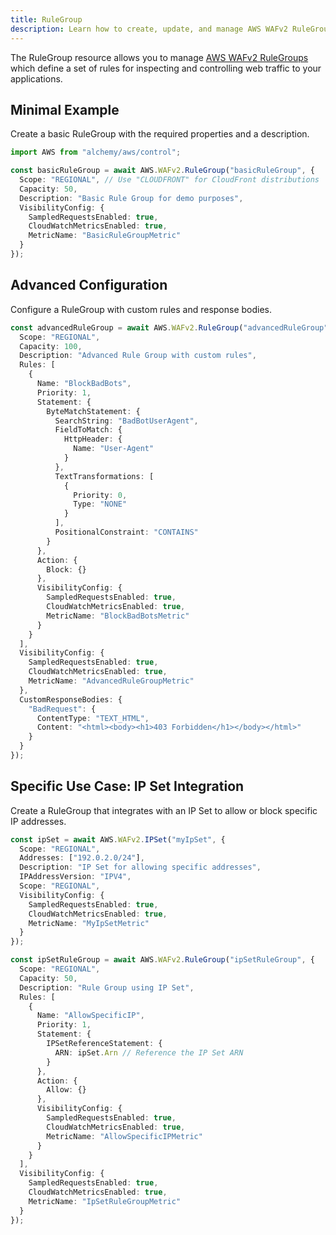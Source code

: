 ```yaml
---
title: RuleGroup
description: Learn how to create, update, and manage AWS WAFv2 RuleGroups using Alchemy Cloud Control.
---
```



The RuleGroup resource allows you to manage [AWS WAFv2 RuleGroups](https://docs.aws.amazon.com/wafv2/latest/userguide/) which define a set of rules for inspecting and controlling web traffic to your applications.

## Minimal Example

Create a basic RuleGroup with the required properties and a description.

```ts
import AWS from "alchemy/aws/control";

const basicRuleGroup = await AWS.WAFv2.RuleGroup("basicRuleGroup", {
  Scope: "REGIONAL", // Use "CLOUDFRONT" for CloudFront distributions
  Capacity: 50,
  Description: "Basic Rule Group for demo purposes",
  VisibilityConfig: {
    SampledRequestsEnabled: true,
    CloudWatchMetricsEnabled: true,
    MetricName: "BasicRuleGroupMetric"
  }
});
```

## Advanced Configuration

Configure a RuleGroup with custom rules and response bodies.

```ts
const advancedRuleGroup = await AWS.WAFv2.RuleGroup("advancedRuleGroup", {
  Scope: "REGIONAL",
  Capacity: 100,
  Description: "Advanced Rule Group with custom rules",
  Rules: [
    {
      Name: "BlockBadBots",
      Priority: 1,
      Statement: {
        ByteMatchStatement: {
          SearchString: "BadBotUserAgent",
          FieldToMatch: {
            HttpHeader: {
              Name: "User-Agent"
            }
          },
          TextTransformations: [
            {
              Priority: 0,
              Type: "NONE"
            }
          ],
          PositionalConstraint: "CONTAINS"
        }
      },
      Action: {
        Block: {}
      },
      VisibilityConfig: {
        SampledRequestsEnabled: true,
        CloudWatchMetricsEnabled: true,
        MetricName: "BlockBadBotsMetric"
      }
    }
  ],
  VisibilityConfig: {
    SampledRequestsEnabled: true,
    CloudWatchMetricsEnabled: true,
    MetricName: "AdvancedRuleGroupMetric"
  },
  CustomResponseBodies: {
    "BadRequest": {
      ContentType: "TEXT_HTML",
      Content: "<html><body><h1>403 Forbidden</h1></body></html>"
    }
  }
});
```

## Specific Use Case: IP Set Integration

Create a RuleGroup that integrates with an IP Set to allow or block specific IP addresses.

```ts
const ipSet = await AWS.WAFv2.IPSet("myIpSet", {
  Scope: "REGIONAL",
  Addresses: ["192.0.2.0/24"],
  Description: "IP Set for allowing specific addresses",
  IPAddressVersion: "IPV4",
  Scope: "REGIONAL",
  VisibilityConfig: {
    SampledRequestsEnabled: true,
    CloudWatchMetricsEnabled: true,
    MetricName: "MyIpSetMetric"
  }
});

const ipSetRuleGroup = await AWS.WAFv2.RuleGroup("ipSetRuleGroup", {
  Scope: "REGIONAL",
  Capacity: 50,
  Description: "Rule Group using IP Set",
  Rules: [
    {
      Name: "AllowSpecificIP",
      Priority: 1,
      Statement: {
        IPSetReferenceStatement: {
          ARN: ipSet.Arn // Reference the IP Set ARN
        }
      },
      Action: {
        Allow: {}
      },
      VisibilityConfig: {
        SampledRequestsEnabled: true,
        CloudWatchMetricsEnabled: true,
        MetricName: "AllowSpecificIPMetric"
      }
    }
  ],
  VisibilityConfig: {
    SampledRequestsEnabled: true,
    CloudWatchMetricsEnabled: true,
    MetricName: "IpSetRuleGroupMetric"
  }
});
```
